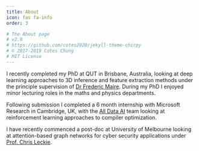 ```yaml
---
title: About
icon: fas fa-info
order: 3

# The About page
# v2.0
# https://github.com/cotes2020/jekyll-theme-chirpy
# © 2017-2019 Cotes Chung
# MIT License
---
```



I recently completed my PhD at QUT in Brisbane, Australia, looking at deep learning approaches to 3D inference and feature extraction methods under the principle supervision of [Dr Frederic Maire](https://staff.qut.edu.au/staff/f.maire). During my PhD I enjoyed minor lecturing roles in the maths and physics departments.

Following submission I completed a 6 month internship with Microsoft Research in Cambridge, UK, with the [All Data AI](https://www.microsoft.com/en-us/research/podcast/all-data-ai-with-dr-andrew-fitzgibbon/) team looking at reinforcement learning approaches to compiler optimization.

I have recently commenced a post-doc at University of Melbourne looking at attention-based graph networks for cyber security applications under [Prof. Chris Leckie](https://findanexpert.unimelb.edu.au/profile/6335-christopher-leckie).
